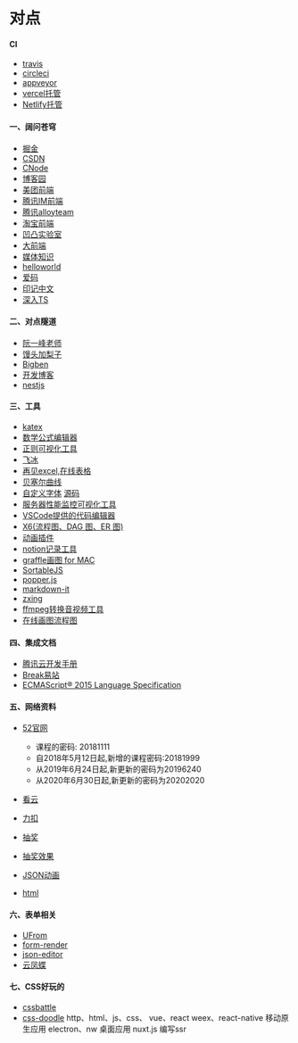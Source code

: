 # 对点

#### CI
+ [travis](https://travis-ci.org/)
+ [circleci](https://circleci.com/)
+ [appveyor](https://ci.appveyor.com/login)
+ [vercel托管](https://vercel.com/)
+ [Netlify托管](https://www.netlify.com/)

#### 一、阔问苍穹
+ [掘金](https://juejin.im/)
+ [CSDN](https://www.csdn.net/)
+ [CNode](https://cnodejs.org/)
+ [博客园](https://www.cnblogs.com/)
+ [美团前端](https://tech.meituan.com/tags/%E5%89%8D%E7%AB%AF.html)
+ [腾讯IM前端](https://imweb.io/)
+ [腾讯alloyteam](http://www.alloyteam.com/page/0/)
+ [淘宝前端](https://fed.taobao.org/)
+ [凹凸实验室](https://aotu.io/)
+ [大前端](http://www.daqianduan.com/front/javascript)
+ [媒体知识](https://www.yuque.com/webmedia/handbook/video-bit-rate)
+ [helloworld](https://www.helloworld.net/)
+ [爱码](http://www.likecs.com/)
+ [印记中文](https://docschina.org/)
+ [深入TS](https://jkchao.github.io/typescript-book-chinese/#how-to-contribute)

#### 二、对点隧道
+ [阮一峰老师](http://www.ruanyifeng.com/home.html)
+ [馒头加梨子](https://www.cnblogs.com/yangzhou33/)
+ [Bigben](https://www.cnblogs.com/bigben0123/)
+ [开发博客](http://caibaojian.com/)
+ [nestjs](https://www.itying.com/nestjs/)

#### 三、工具
+ [katex](https://katex.org/)
+ [数学公式编辑器](http://www.wiris.com/editor/demo/en/developers#mathml-latex)
+ [正则可视化工具](https://jex.im/regulex/#!flags=&re=%5E(a%7Cb)*%3F%24)
+ [飞冰](https://ice.work/)
+ [再见excel,在线表格](https://mengshukeji.gitee.io/luckysheetdocs/zh/)
+ [贝塞尔曲线](https://cubic-bezier.com/#.17,.67,.83,.67)
+ [自定义字体](https://fontello.com/) [源码](https://github.com/fontello/fontello)
+ [服务器性能监控可视化工具](https://grafana.com/grafana/download)
+ [VSCode提供的代码编辑器](https://microsoft.github.io/monaco-editor/)
+ [X6(流程图、DAG 图、ER 图)](https://github.com/antvis/X6)
+ [动画插件](https://www.tweenmax.com.cn/)
+ [notion记录工具](https://www.notion.so/)
+ [graffle画图 for MAC](https://www.omnigroup.com/download/)
+ [SortableJS](http://www.sortablejs.com/)
+ [popper.js](https://popper.js.org/)
+ [markdown-it](https://markdown-it.docschina.org/)
+ [zxing](https://zxing-js.github.io/library/)
+ [ffmpeg转换音视频工具](https://www.ffmpeg.org/)
+ [在线画图流程图](https://app.diagrams.net/)

#### 四、集成文档
+ [腾讯云开发手册](https://cloud.tencent.com/developer/devdocs)
+ [Break易站](https://www.breakyizhan.com/)
+ [ECMAScript® 2015 Language Specification](https://www.ecma-international.org/ecma-262/6.0/#sec-properties-of-the-date-prototype-object)

#### 五、网络资料

+ [52官网](http://www.52download.cn/wpcourse/)
    - 课程的密码: 20181111
    - 自2018年5月12日起,新增的课程密码:20181999
    - 从2019年6月24日起,新更新的密码为20196240
    - 从2020年6月30日起,新更新的密码为20202020

+ [看云](https://www.kancloud.cn/search?q=javascript)
+ [力扣](https://leetcode-cn.com/)
+ [抽奖](https://github.com/luckdraw)
+ [抽奖效果](https://100px.net/demo/wheel/ymc.html)
+ [JSON动画](http://airbnb.io/lottie/#/web)
+ [html](https://whatwg-cn.github.io/html/)

#### 六、表单相关

+ [UFrom](https://uformjs.org/#/MpI2Ij/dNFzFyTb)
+ [form-render](https://github.com/alibaba/form-render)
+ [json-editor](https://github.com/jdorn/json-editor)
+ [云凤蝶](https://www.yunfengdie.com/doc/dev-guide/package-schema)

#### 七、CSS好玩的

+ [cssbattle](https://cssbattle.dev/)
+ [css-doodle](https://css-doodle.com/)
http、html、js、css、
vue、react
weex、react-native 移动原生应用
electron、nw 桌面应用
nuxt.js 编写ssr
